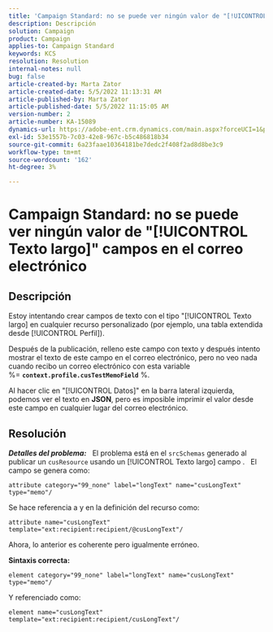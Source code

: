 ```yaml
---
title: 'Campaign Standard: no se puede ver ningún valor de "[!UICONTROL Texto largo]" campos en el correo electrónico'
description: Descripción
solution: Campaign
product: Campaign
applies-to: Campaign Standard
keywords: KCS
resolution: Resolution
internal-notes: null
bug: false
article-created-by: Marta Zator
article-created-date: 5/5/2022 11:13:31 AM
article-published-by: Marta Zator
article-published-date: 5/5/2022 11:15:05 AM
version-number: 2
article-number: KA-15089
dynamics-url: https://adobe-ent.crm.dynamics.com/main.aspx?forceUCI=1&pagetype=entityrecord&etn=knowledgearticle&id=b6827162-64cc-ec11-a7b5-6045bd00dbbc
exl-id: 53e1557b-7c03-42e8-967c-b5c486818b34
source-git-commit: 6a23faae10364181be7dedc2f408f2ad8d8be3c9
workflow-type: tm+mt
source-wordcount: '162'
ht-degree: 3%

---
```


# Campaign Standard: no se puede ver ningún valor de &quot;[!UICONTROL Texto largo]&quot; campos en el correo electrónico

## Descripción


Estoy intentando crear campos de texto con el tipo &quot;[!UICONTROL Texto largo] en cualquier recurso personalizado (por ejemplo, una tabla extendida desde [!UICONTROL Perfil]).

Después de la publicación, relleno este campo con texto y después intento mostrar el texto de este campo en el correo electrónico, pero no veo nada cuando recibo un correo electrónico con esta variable %= <b>`context.profile.cusTestMemoField`</b> %.

Al hacer clic en &quot;[!UICONTROL Datos]&quot; en la barra lateral izquierda, podemos ver el texto en <b>JSON</b>, pero es imposible imprimir el valor desde este campo en cualquier lugar del correo electrónico.


## Resolución


<b>*Detalles del problema:</b>*
 
El problema está en el `srcSchemas` generado al publicar un `cusResource` usando un [!UICONTROL Texto largo] campo .
 
El campo se genera como:

```
attribute category="99_none" label="longText" name="cusLongText" type="memo"/
```


Se hace referencia a y en la definición del recurso como:

```
attribute name="cusLongText" template="ext:recipient:recipient/@cusLongText"/
```

Ahora, lo anterior es coherente pero igualmente erróneo.
 

<b>Sintaxis correcta:</b>

```
element category="99_none" label="longText" name="cusLongText" type="memo"/
```

Y referenciado como:
 

```
element name="cusLongText" template="ext:recipient:recipient/cusLongText"/
```
